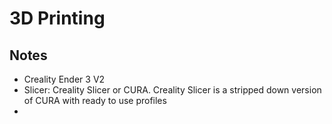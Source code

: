 # 3D Printing

## Notes

* Creality Ender 3 V2
* Slicer: Creality Slicer or CURA. Creality Slicer is a stripped down version of CURA with ready to use profiles
*
